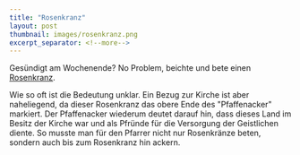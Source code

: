 ```yaml
---
title: "Rosenkranz"
layout: post
thumbnail: images/rosenkranz.png
excerpt_separator: <!--more-->
---
```


Gesündigt am Wochenende? No Problem, beichte und bete einen [Rosenkranz](https://s.geo.admin.ch/29jyevdhu03u).

Wie so oft ist die Bedeutung unklar. Ein Bezug zur Kirche ist aber naheliegend, da dieser Rosenkranz das obere Ende des "Pfaffenacker" markiert. Der Pfaffenacker wiederum deutet darauf hin, dass dieses Land im Besitz der Kirche war und als Pfründe für die Versorgung der Geistlichen diente. So musste man für den Pfarrer nicht nur Rosenkränze beten, sondern auch bis zum Rosenkranz hin ackern.

<!--more-->
